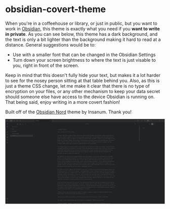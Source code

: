 # obsidian-covert-theme
When you're in a coffeehouse or library, or just in public, but you want to work in [Obsidian](https://obsidian.md/), this theme is exactly what you need if you **want to write in private**.
As you can see below, this theme has a dark background, and the text is only a bit lighter than the background making it hard to read at a distance.
General suggestions would be to:
- Use with a smaller font that can be changed in the Obsidian Settings
- Turn down your screen brightness to where the text is just visable to you, right in front of the screen.

Keep in mind that this doesn't fully hide your text, but makes it a lot harder to see for the nosey person sitting at that table behind you.
Also, as this is just a theme CSS change, let me make it clear that there is no type of encryption on your files, or any other mechanism to keep your data secret should someone else have access to the device Obsidian is running on.
That being said, enjoy writing in a more covert fashion!

Built off of the [Obsidian Nord](https://github.com/insanum/obsidian_nord) theme by Insanum. Thank you!

![](obsidian_covert_theme_by_schrunchee.jpg)
